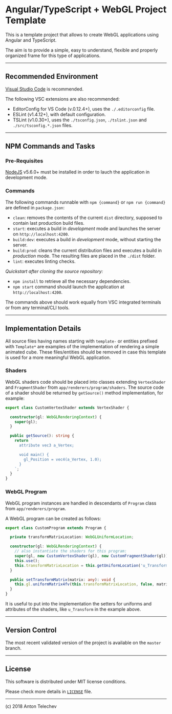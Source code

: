 # Angular/TypeScript + WebGL Project Template

This is a template project that allows to create WebGL applications using Angular and TypeScript.

The aim is to provide a simple, easy to understand, flexible and properly organized frame for this type of applications.

---

## Recommended Environment

[Visual Studio Code](https://code.visualstudio.com/) is recommended.

The following VSC extensions are also recommended:

* EditorConfig for VS Code (v.0.12.4+), uses the `./.editorconfig` file.
* ESLint (v1.4.12+), with default configuration.
* TSLint (v1.0.30+), uses the `./tsconfig.json`, `./tslint.json` and `./src/tsconfig.*.json` files.

---

## NPM Commands and Tasks

### Pre-Requisites

[NodeJS](https://nodejs.org/en/download/) v5.6.0+ must be installed in order to lauch the application in development mode.

### Commands

The following commands runnable with `npm {command}` or `npm run {command}` are defined in `package.json`:

* `clean`: removes the contents of the current `dist` directory, supposed to contain last production build files.
* `start`: executes a build in _development_ mode and launches the server on `http://localhost:4200`.
* `build:dev`: executes a build in _development_ mode, without starting the server.
* `build:prod`: cleans the current distribution files and executes a build in _production_ mode. The resulting files are placed in the `./dist` folder.
* `lint`: executes linting checks.

_Quickstart after cloning the source repository:_

* `npm install` to retrieve all the necessary dependencies.
* `npm start` command should launch the application at `http://localhost:4200`.

The commands above should work equally from VSC integrated terminals or from any terminal/CLI tools.

---

## Implementation Details

All source files having names starting with `template-` or entities prefixed with `Template*` are examples of the implementation of rendering a simple animated cube. These files/entities should be removed in case this template is used for a more meaningful WebGL application.

### Shaders

WebGL shaders code should be placed into classes extending `VertexShader` and `FragmentShader` from `app/renderers/program/shaders`. The source code of a shader should be returned by `getSource()` method implementation, for example:

```typescript
export class CustomVertexShader extends VertexShader {

  constructor(gl: WebGLRenderingContext) {
    super(gl);
  }

  public getSource(): string {
    return `
      attribute vec3 a_Vertex;

      void main() {
        gl_Position = vec4(a_Vertex, 1.0);
      }
    `;
  }
}
```

### WebGL Program

WebGL program instances are handled in descendants of `Program` class from `app/renderers/program`.

A WebGL program can be created as follows:

```typescript
export class CustomProgram extends Program {

  private transformMatrixLocation: WebGLUniformLocation;

  constructor(gl: WebGLRenderingContext) {
    // also instantiate the shaders for this program:
    super(gl, new CustomVertexShader(gl), new CustomFragmentShader(gl));
    this.use();
    this.transformMatrixLocation = this.getUniformLocation('u_Transform');
  }

  public setTransformMatrix(matrix: any): void {
    this.gl.uniformMatrix4fv(this.transformMatrixLocation, false, matrix);
  }
}
```

It is useful to put into the implementation the setters for uniforms and attributes of the shaders, like `u_Transform` in the example above.



---

## Version Control

The most recent validated version of the project is available on the `master` branch.

---

## License

This software is distributed under MIT license conditions.

Please check more details in [`LICENSE`](./LICENSE) file.

--- 

(c) 2018 Anton Telechev
